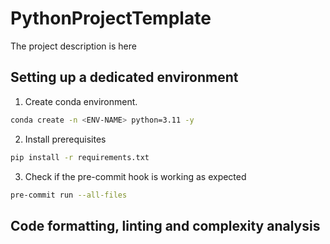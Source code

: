 # PythonProjectTemplate
The project description is here

## Setting up a dedicated environment
1. Create conda environment.
```bash
conda create -n <ENV-NAME> python=3.11 -y
```

2. Install prerequisites
```bash
pip install -r requirements.txt
```

3. Check if the pre-commit hook is working as expected
```bash
pre-commit run --all-files
```

## Code formatting, linting and complexity analysis

